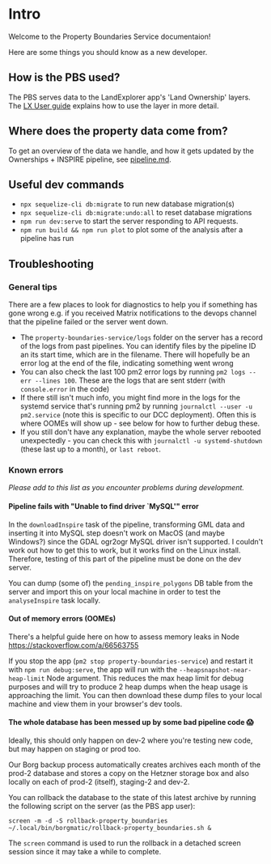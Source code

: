 # Intro

Welcome to the Property Boundaries Service documentaion!

Here are some things you should know as a new developer.

## How is the PBS used?

The PBS serves data to the LandExplorer app's 'Land Ownership' layers. The [LX User
guide](https://digital-commons.gitbook.io/landexplorer-user-guide/functionality/cog-menu/land-ownership)
explains how to use the layer in more detail.

## Where does the property data come from?

To get an overview of the data we handle, and how it gets updated by the Ownerships + INSPIRE
pipeline, see [pipeline.md](./pipeline.md).

## Useful dev commands

- `npx sequelize-cli db:migrate` to run new database migration(s)
- `npx sequelize-cli db:migrate:undo:all` to reset database migrations
- `npm run dev:serve` to start the server responding to API requests.
- `npm run build && npm run plot` to plot some of the analysis after a pipeline has run

## Troubleshooting

### General tips

There are a few places to look for diagnostics to help you if something has gone wrong e.g. if you
received Matrix notifications to the devops channel that the pipeline failed or the server went down.

- The `property-boundaries-service/logs` folder on the server has a record of the logs from past
  pipelines. You can identify files by the pipeline ID an its start time, which are in the filename.
  There will hopefully be an error log at the end of the file, indicating something went wrong
- You can also check the last 100 pm2 error logs by running `pm2 logs --err --lines 100`. These are
  the logs that are sent stderr (with `console.error` in the code)
- If there still isn't much info, you might find more in the logs for the systemd service that's
  running pm2 by running `journalctl --user -u pm2.service` (note this is specific to our DCC deployment).
  Often this is where OOMEs will show up - see below for how to further debug these.
- If you still don't have any explanation, maybe the whole server rebooted unexpectedly - you can check
  this with `journalctl -u systemd-shutdown` (these last up to a month), or `last reboot`.

### Known errors

_Please add to this list as you encounter problems during development._

#### Pipeline fails with "Unable to find driver `MySQL'" error

In the `downloadInspire` task of the pipeline, transforming GML data and inserting it into MySQL
step doesn't work on MacOS (and maybe Windows?) since the GDAL ogr2ogr MySQL driver isn't supported.
I couldn't work out how to get this to work, but it works find on the Linux install. Therefore, testing
of this part of the pipeline must be done on the dev server.

You can dump (some of) the `pending_inspire_polygons` DB table from the server and import this on your
local machine in order to test the `analyseInspire` task locally.

#### Out of memory errors (OOMEs)

There's a helpful guide here on how to assess memory leaks in Node https://stackoverflow.com/a/66563755

If you stop the app (`pm2 stop property-boundaries-service`) and restart it with `npm run debug:serve`,
the app will run with the `--heapsnapshot-near-heap-limit` Node argument. This reduces the max heap
limit for debug purposes and will try to produce 2 heap dumps when the heap usage is approaching the
limit. You can then download these dump files to your local machine and view them in your browser's dev tools.

#### The whole database has been messed up by some bad pipeline code 😱

Ideally, this should only happen on dev-2 where you're testing new code, but may happen on staging
or prod too.

Our Borg backup process automatically creates archives each month of the prod-2 database and stores
a copy on the Hetzner storage box and also locally on each of prod-2 (itself), staging-2 and dev-2.

You can rollback the database to the state of this latest archive by running the following script on
the server (as the PBS app user):

```
screen -m -d -S rollback-property_boundaries ~/.local/bin/borgmatic/rollback-property_boundaries.sh &
```

The `screen` command is used to run the rollback in a detached screen session since it may take a
while to complete.
